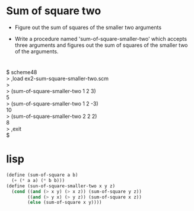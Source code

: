 # Sum of square two
+ Figure out the sum of squares of the smaller two arguments   
* Write a procedure named 'sum-of-square-smaller-two' which accepts three arguments and figures out the sum of squares of the smaller two of the arguments.
#
\$ scheme48  
\> ,load ex2-sum-square-smaller-two.scm  
\>   
\> (sum-of-square-smaller-two 1 2 3)   
5   
\> (sum-of-square-smaller-two 1 2 -3)   
10  
\> (sum-of-square-smaller-two 2 2 2)  
8  
\> ,exit   
\$
# lisp   
```scheme
(define (sum-of-square a b)  
  (+ (* a a) (* b b)))  
(define (sun-of-square-smaller-two x y z)  
  (cond ((and (> x y) (> x z)) (sum-of-square y z))  
        ((and (> y x) (> y z)) (sum-of-square x z))  
        (else (sum-of-square x y))))  
```